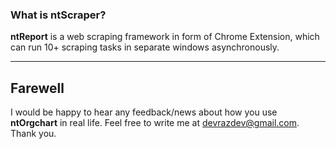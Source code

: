 ### What is ntScraper? ###

**ntReport** is a web scraping framework in form of Chrome Extension, which can run 10+ scraping tasks in separate windows asynchronously.

---

## Farewell ##
I would be happy to hear any feedback/news about how you use **ntOrgchart** in real life. Feel free to write me at devrazdev@gmail.com. Thank you.
